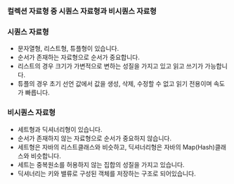 ### 컬렉션 자료형 중 시퀀스 자료형과 비시퀀스 자료형

### 시퀀스 자료형
- 문자열형, 리스트형, 튜플형이 있습니다.
- 순서가 존재하는 자료형으로 순서가 중요합니다.
- 리스트의 경우 크기가 가변적으로 변하는 성질을 가지고 있고 읽고 쓰기가 가능합니다.
- 튜플의 경우 초기 선언 값에서 값을 생성, 삭제, 수정할 수 없고 읽기 전용이며 속도가 빠릅니다.

### 비시퀀스 자료형
- 세트형과 딕셔너리형이 있습니다.
- 순서가 존재하지 않는 자료형으로 순서가 중요하지 않습니다.
- 세트형은 자바의 리스트클래스와 비슷하고, 딕셔너리형은 자바의 Map(Hash)클래스와 비슷합니다.
- 세트는 중복원소를 허용하지 않는 집합의 성질을 가지고 있습니다.
- 딕셔너리는 키와 밸류로 구성된 객체를 저장하는 구조로 되어있습니다. 